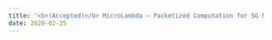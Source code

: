 ```yaml
---
title: '<b>(Accepted)</b> MicroLambda – Packetized Computation for 5G Mobile Edge Computing'
date: 2020-02-25
---
```

